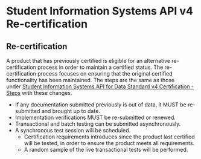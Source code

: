 # Student Information Systems API v4 Re-certification

## Re-certification

A product that has previously certified is eligible for an alternative
re-certification process in order to maintain a certified status. The
re-certification process focuses on ensuring that the original certified
functionality has been maintained. The steps are the same as those
under [Student Information Systems API for Data Standard v4 Certification -
Steps](./certification-steps.md) with these changes.

* If any documentation submitted previously is out of data, it MUST be
  re-submitted and brought up to date.
* Implementation verifications MUST be re-submitted or renewed.
* Transactional and batch testing can be submitted asynchronously.
* A synchronous test session will be scheduled.
  * Certification requirements introduces since the product last certified will
    be tested, in order to ensure the product meets all requirements.
  * A random sample of the live transactional tests will be performed.

